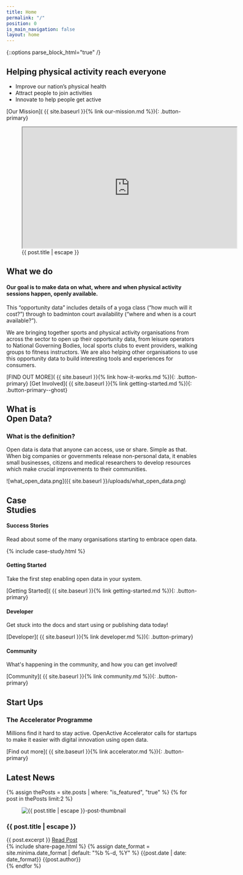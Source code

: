 ```yaml
---
title: Home
permalink: "/"
position: 0
is_main_navigation: false
layout: home
---
```


{::options parse_block_html="true" /}


<!--  ---------------->
<!-- HERO BLOCK -->
<!--  ---------------->
<article class="hero--home">
<nav class="hero_tab_nav">
<div class="hero-tab" data-tab="h1"></div>
<div class="hero-tab" data-tab="h2"></div>
<div class="hero-tab" data-tab="h3"></div>
</nav>
<div class="content">

# Helping physical activity reach everyone

 - Improve our nation’s physical health
 - Attract people to join activities
 - Innovate to help people get active

[Our Mission]( {{ site.baseurl }}{% link our-mission.md %}){: .button-primary}

</div>
<figure role="group" aria-labelledby="open-active-video">

<iframe width="560" height="315"  src="https://www.youtube.com/embed/kfVCRaMJarE" allowfullscreen></iframe>

<figcaption id="open-active-video" class="hidden" >{{ post.title | escape }}</figcaption>
</figure>

</article>


<!--  ---------------->
<!-- HOW IT WORKS -->
<!--  ---------------->
<article class="invert title-row">
<h2 class="sub-heading-two">What we do</h2>
<div class="one">

#### Our goal is to make data on what, where and when physical activity sessions happen, openly available.
This “opportunity data” includes details of a yoga class (“how much will it cost?”) through to badminton court availability (“where and when is a court available?”).

We are bringing together sports and physical activity organisations from across the sector to open up their opportunity data, from leisure operators to National Governing Bodies, local sports clubs to event providers, walking groups to fitness instructors. We are also helping other organisations to use this opportunity data to build interesting tools and experiences for consumers.

[FIND OUT MORE]( {{ site.baseurl }}{% link how-it-works.md %}){: .button-primary} [Get Involved]( {{ site.baseurl }}{% link getting-started.md %}){: .button-primary--ghost}

</div>
</article>


<!--  ---------------->
<!-- OPEN DATA ILLUSTRATION -->
<!--  ---------------->
<article class="title-row">
<h2 class="sub-heading-two"> What is <br>Open Data?</h2>
<div class="one">

<h3>What is the definition?</h3>
<p class="reset-style">
Open data is data that anyone can access, use or share. Simple as that. When big companies or governments release non-personal data, it enables small businesses, citizens and medical researchers to develop resources which make crucial improvements to their communities.</p>
</div>
<div class="one">

![what_open_data.png]({{ site.baseurl }}/uploads/what_open_data.png)

</div>
</article>





<!--  ---------------->
<!-- CASE STUDIES -->
<!--  ---------------->
<article class="invert title-row">
<h2 class="sub-heading-two">Case<br> Studies</h2>

<div class="one">

#### Success Stories
Read about some of the many organisations starting to embrace open data.

</div>


{% include case-study.html %}
</article>





<!--  ---------------->
<!-- CALL TO ACTION BLOCKS -->
<!--  ---------------->
<article class="call_to_action">
<div class="subgrid">
<div class="three">

#### Getting Started

Take the first step enabling open data in your system.

[Getting Started]( {{ site.baseurl }}{% link getting-started.md %}){: .button-primary}

</div>
<div class="three">

#### Developer

Get stuck into the docs and start using or publishing data today!

[Developer]( {{ site.baseurl }}{% link developer.md %}){: .button-primary}

</div>
<div class="three">

#### Community

What's happening in the community, and how you can get involved!

[Community]( {{ site.baseurl }}{% link community.md %}){: .button-primary}

</div>
</div>
</article>

<!--  ---------------->
<!-- ACCELERATOR BLOCKS -->
<!--  ---------------->
<article class="call_to_action--full-width global">
<h2 class="sub-heading-two">Start Ups</h2>
<div class="one">

### The Accelerator Programme

Millions find it hard to stay active. OpenActive Accelerator calls for startups to make it easier with digital innovation using open data.

[Find out more]( {{ site.baseurl }}{% link accelerator.md %}){: .button-primary}

</div>
<figure>
<div class="triangle"></div>
<div class="stripe"></div>
<div style="background: url({{ site.baseurl }}/uploads/accel_cta.png)center center / cover no-repeat;"></div>
</figure>
</article>






<!--  ---------------->
<!-- NEWS BLOCK -->
<!--  ---------------->
<article class="post-list title-row">
<h2 class="sub-heading-two"> Latest News</h2>
{% assign thePosts = site.posts | where: "is_featured", "true" %}
{% for post in thePosts limit:2 %}
<div class="two" id="post-{{ forloop.index }}">
<figure role="group">
<img src="{{post.thumbnail_image | relative_url}}" alt="{{ post.title | escape }}-post-thumbnail">
</figure>
<h3>{{ post.title | escape }}</h3>
<div class="subgrid brand-one-b">
<div class="two twoleft">
{{ post.excerpt }}
<a class="button-primary" href="{{ post.url | relative_url }}">Read Post</a>
</div>
<div class="two twoleft">
{% include share-page.html %}
{% assign date_format = site.minima.date_format | default: "%b %-d, %Y" %}
{{post.date | date: date_format}}
{{post.author}}
</div>
</div>
</div>
{% endfor %}
</article>